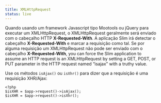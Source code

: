```yaml
---
title: XMLHttpRequest
status: live
---
```


Quando usando um framework Javascript tipo Mootools ou jQuery para executar um XMLHttpRequest, o XMLHttpRequest 
geralmente será enviado com o cabeçalho HTTP **X-Requested-With**. A aplicação Slim irá detectar o cabeçalho 
**X-Requested-With** e marcar a requisição como tal. Se por alguma requisição um XMLHttpRequest não pode ser enviado
com o cabeçalho **X-Requested-With**, you can force the Slim application to assume an HTTP request
is an XMLHttpRequest by setting a GET, POST, or PUT parameter in the HTTP request named “isajax” with a truthy value.

Use os métodos `isAjax()` ou `isXhr()` para dizer que a requisição é uma requisição XHR/Ajax:

    <?php
    $isXHR = $app->request()->isAjax();
    $isXHR = $app->request()->isXhr();
